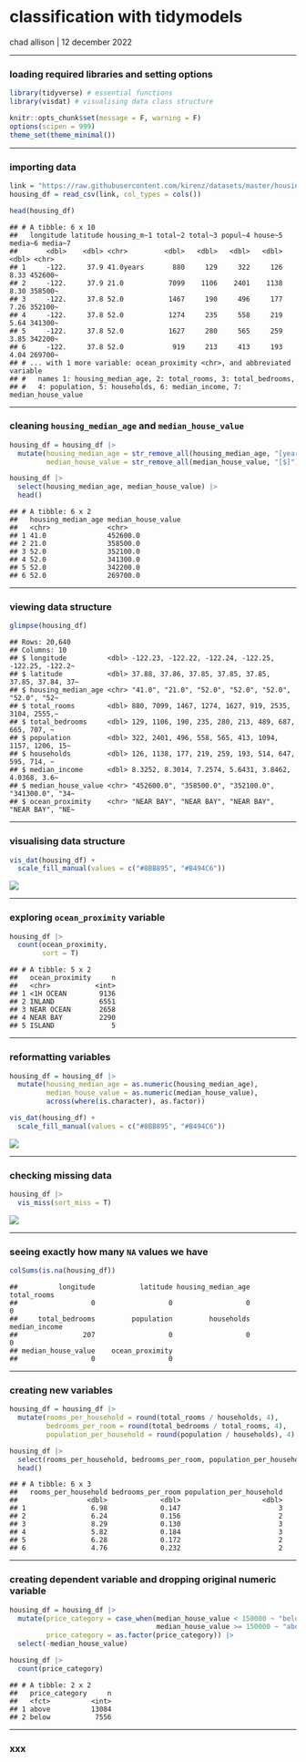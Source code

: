 classification with tidymodels
================
chad allison \| 12 december 2022

------------------------------------------------------------------------

### loading required libraries and setting options

``` r
library(tidyverse) # essential functions
library(visdat) # visualising data class structure

knitr::opts_chunk$set(message = F, warning = F)
options(scipen = 999)
theme_set(theme_minimal())
```

------------------------------------------------------------------------

### importing data

``` r
link = "https://raw.githubusercontent.com/kirenz/datasets/master/housing_unclean.csv"
housing_df = read_csv(link, col_types = cols())

head(housing_df)
```

    ## # A tibble: 6 x 10
    ##   longitude latitude housing_m~1 total~2 total~3 popul~4 house~5 media~6 media~7
    ##       <dbl>    <dbl> <chr>         <dbl>   <dbl>   <dbl>   <dbl>   <dbl> <chr>  
    ## 1     -122.     37.9 41.0years       880     129     322     126    8.33 452600~
    ## 2     -122.     37.9 21.0           7099    1106    2401    1138    8.30 358500~
    ## 3     -122.     37.8 52.0           1467     190     496     177    7.26 352100~
    ## 4     -122.     37.8 52.0           1274     235     558     219    5.64 341300~
    ## 5     -122.     37.8 52.0           1627     280     565     259    3.85 342200~
    ## 6     -122.     37.8 52.0            919     213     413     193    4.04 269700~
    ## # ... with 1 more variable: ocean_proximity <chr>, and abbreviated variable
    ## #   names 1: housing_median_age, 2: total_rooms, 3: total_bedrooms,
    ## #   4: population, 5: households, 6: median_income, 7: median_house_value

------------------------------------------------------------------------

### cleaning `housing_median_age` and `median_house_value`

``` r
housing_df = housing_df |>
  mutate(housing_median_age = str_remove_all(housing_median_age, "[years]"),
         median_house_value = str_remove_all(median_house_value, "[$]"))

housing_df |>
  select(housing_median_age, median_house_value) |>
  head()
```

    ## # A tibble: 6 x 2
    ##   housing_median_age median_house_value
    ##   <chr>              <chr>             
    ## 1 41.0               452600.0          
    ## 2 21.0               358500.0          
    ## 3 52.0               352100.0          
    ## 4 52.0               341300.0          
    ## 5 52.0               342200.0          
    ## 6 52.0               269700.0

------------------------------------------------------------------------

### viewing data structure

``` r
glimpse(housing_df)
```

    ## Rows: 20,640
    ## Columns: 10
    ## $ longitude          <dbl> -122.23, -122.22, -122.24, -122.25, -122.25, -122.2~
    ## $ latitude           <dbl> 37.88, 37.86, 37.85, 37.85, 37.85, 37.85, 37.84, 37~
    ## $ housing_median_age <chr> "41.0", "21.0", "52.0", "52.0", "52.0", "52.0", "52~
    ## $ total_rooms        <dbl> 880, 7099, 1467, 1274, 1627, 919, 2535, 3104, 2555,~
    ## $ total_bedrooms     <dbl> 129, 1106, 190, 235, 280, 213, 489, 687, 665, 707, ~
    ## $ population         <dbl> 322, 2401, 496, 558, 565, 413, 1094, 1157, 1206, 15~
    ## $ households         <dbl> 126, 1138, 177, 219, 259, 193, 514, 647, 595, 714, ~
    ## $ median_income      <dbl> 8.3252, 8.3014, 7.2574, 5.6431, 3.8462, 4.0368, 3.6~
    ## $ median_house_value <chr> "452600.0", "358500.0", "352100.0", "341300.0", "34~
    ## $ ocean_proximity    <chr> "NEAR BAY", "NEAR BAY", "NEAR BAY", "NEAR BAY", "NE~

------------------------------------------------------------------------

### visualising data structure

``` r
vis_dat(housing_df) +
  scale_fill_manual(values = c("#8BB895", "#B494C6"))
```

![](tidymodels_files/figure-gfm/unnamed-chunk-5-1.png)<!-- -->

------------------------------------------------------------------------

### exploring `ocean_proximity` variable

``` r
housing_df |>
  count(ocean_proximity,
        sort = T)
```

    ## # A tibble: 5 x 2
    ##   ocean_proximity     n
    ##   <chr>           <int>
    ## 1 <1H OCEAN        9136
    ## 2 INLAND           6551
    ## 3 NEAR OCEAN       2658
    ## 4 NEAR BAY         2290
    ## 5 ISLAND              5

------------------------------------------------------------------------

### reformatting variables

``` r
housing_df = housing_df |>
  mutate(housing_median_age = as.numeric(housing_median_age),
         median_house_value = as.numeric(median_house_value),
         across(where(is.character), as.factor))

vis_dat(housing_df) +
  scale_fill_manual(values = c("#8BB895", "#B494C6"))
```

![](tidymodels_files/figure-gfm/unnamed-chunk-7-1.png)<!-- -->

------------------------------------------------------------------------

### checking missing data

``` r
housing_df |>
  vis_miss(sort_miss = T)
```

![](tidymodels_files/figure-gfm/unnamed-chunk-8-1.png)<!-- -->

------------------------------------------------------------------------

### seeing exactly how many `NA` values we have

``` r
colSums(is.na(housing_df))
```

    ##          longitude           latitude housing_median_age        total_rooms 
    ##                  0                  0                  0                  0 
    ##     total_bedrooms         population         households      median_income 
    ##                207                  0                  0                  0 
    ## median_house_value    ocean_proximity 
    ##                  0                  0

------------------------------------------------------------------------

### creating new variables

``` r
housing_df = housing_df |>
  mutate(rooms_per_household = round(total_rooms / households, 4),
         bedrooms_per_room = round(total_bedrooms / total_rooms, 4),
         population_per_household = round(population / households), 4)

housing_df |>
  select(rooms_per_household, bedrooms_per_room, population_per_household) |>
  head()
```

    ## # A tibble: 6 x 3
    ##   rooms_per_household bedrooms_per_room population_per_household
    ##                 <dbl>             <dbl>                    <dbl>
    ## 1                6.98             0.147                        3
    ## 2                6.24             0.156                        2
    ## 3                8.29             0.130                        3
    ## 4                5.82             0.184                        3
    ## 5                6.28             0.172                        2
    ## 6                4.76             0.232                        2

------------------------------------------------------------------------

### creating dependent variable and dropping original numeric variable

``` r
housing_df = housing_df |>
  mutate(price_category = case_when(median_house_value < 150000 ~ "below",
                                    median_house_value >= 150000 ~ "above"),
         price_category = as.factor(price_category)) |>
  select(-median_house_value)

housing_df |>
  count(price_category)
```

    ## # A tibble: 2 x 2
    ##   price_category     n
    ##   <fct>          <int>
    ## 1 above          13084
    ## 2 below           7556

------------------------------------------------------------------------

### xxx
